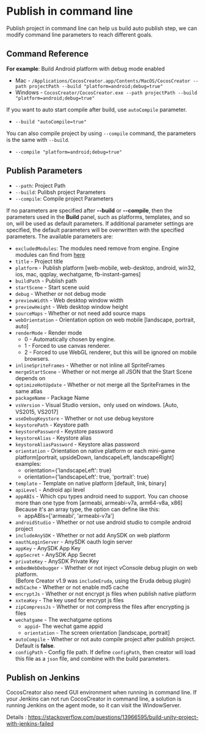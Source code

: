 # Publish in command line

Publish project in command line can help us build auto publish step, we can modify command line parameters to reach different goals.

## Command Reference

**For example**: Build Android platform with debug mode enabled

 - Mac - `/Applications/CocosCreator.app/Contents/MacOS/CocosCreator --path projectPath --build "platform=android;debug=true"`
 - Windows - `CocosCreator/CocosCreator.exe --path projectPath --build "platform=android;debug=true"`

If you want to auto start compile after build, use `autoCompile` parameter.

- `--build "autoCompile=true"`

You can also compile project by using `--compile` command, the parameters is the same with `--build`.

- `--compile "platform=android;debug=true"`

## Publish Parameters 
 - `--path`: Project Path
 - `--build`: Pulibsh project Parameters
 - `--compile`: Compile project Parameters

If no parameters are specified after **--build** or **--compile**, then the parameters used in the **Build** panel, such as platforms, templates, and so on, will be used as default parameters. If additional parameter settings are specified, the default parameters will be overwritten with the specified parameters. The available parameters are:

- `excludedModules`: The modules need remove from engine. Engine modules can find from [here](https://github.com/cocos-creator/engine/blob/master/modules.json)
- `title` - Project title
- `platform` - Publish platform [web-mobile, web-desktop, android, win32, ios, mac, qqplay, wechatgame, fb-instant-games]
- `buildPath` - Publish path
- `startScene` - Start scene uuid
- `debug` - Whether or not debug mode
- `previewWidth` - Web desktop window width
- `previewHeight` - Web desktop window height
- `sourceMaps` - Whether or not need add source maps
- `webOrientation` - Orientation option on web mobile [landscape, portrait, auto]
- `renderMode` - Render mode
  - 0 - Automatically chosen by engine.
  - 1 - Forced to use canvas renderer.
  - 2 - Forced to use WebGL renderer, but this will be ignored on mobile browsers.
- `inlineSpriteFrames` - Whether or not inline all SpriteFrames
- `mergeStartScene` - Whether or not merge all JSON that the Start Scene depends on
- `optimizeHotUpdate` - Whether or not merge all the SpriteFrames in the same atlas
- `packageName` - Package Name
- `vsVersion` - Visual Studio version，only used on windows. [Auto, VS2015, VS2017]
- `useDebugKeystore` - Whether or not use debug keystore
- `keystorePath` - Keystore path
- `keystorePassword` - Keystore password
- `keystoreAlias` - Keystore alias
- `keystoreAliasPassword` - Keystore alias password
- `orientation` - Orientation on native platform or each mini-game platform[portrait, upsideDown, landscapeLeft, landscapeRight]
    examples:
  - orientation={'landscapeLeft': true}
  - orientation={'landscapeLeft': true, 'portrait': true}
- `template` - Template on native platform [default, link, binary]
- `apiLevel` - Android api level
- `appABIs` - Which cpu types android need to support. You can choose more than one type from [armeabi, armeabi-v7a, arm64-v8a, x86]<br>
  Because it's an array type, the option can define like this:
  - appABIs=['armeabi', 'armeabi-v7a']
- `androidStudio` - Whether or not use android studio to compile android project
- `includeAnySDK` - Whether or not add AnySDK on web platform
- `oauthLoginServer` - AnySDK oauth login server
- `appKey` - AnySDK App Key
- `appSecret` - AnySDK App Secret
- `privateKey` - AnySDK Private Key
- `embedWebDebugger` - Whether or not inject vConsole debug plugin on web platform. <br>
 (Before Creator v1.9 was `includeEruda`, using the Eruda debug plugin)
- `md5Cache` - Whether or not enable md5 cache
- `encryptJs` - Whether or not encrypt js files when publish native platform
- `xxteaKey` - The key used for encrypt js files
- `zipCompressJs` - Whether or not compress the files after encrypting js files
- `wechatgame` - The wechatgame options
  - `appid`- The wechat game appid
  - `orientation` - The screen orientation [landscape, portrait]
- `autoCompile` - Whether or not auto compile project after publish project. Default is **false**.
- `configPath` - Config file path. If define `configPath`, then creator will load this file as a `json` file, and combine with the build parameters.

## Publish on Jenkins

CocosCreator also need GUI environment when running in command line. If your Jenkins can not run CocosCreator in command line, a solution is running Jenkins on the agent mode, so it can visit the WindowServer.

Details : <https://stackoverflow.com/questions/13966595/build-unity-project-with-jenkins-failed>
